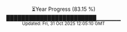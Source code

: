 <p align="center">
⏳Year Progress (83.15 %)<br>
████████████████████████▁▁▁▁▁▁ <br>
<sub>Updated: Fri, 31 Oct 2025 12:05:10 GMT</sub>
</p>

